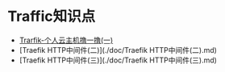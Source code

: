# Traffic知识点

- [Trarfik-个人云主机撸一撸(一)](./doc/Trarfik-个人云主机撸一撸(一).md)
- [Traefik HTTP中间件(二)](./doc/Traefik HTTP中间件(二).md)
- [Traefik HTTP中间件(三)](./doc/Traefik HTTP中间件(三).md)

